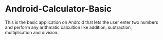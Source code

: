 # Android-Calculator-Basic

This is the basic application on Android that lets the user enter two numbers and perform any arithmatic calcultion like addition, subtraction, multiplication and division.
